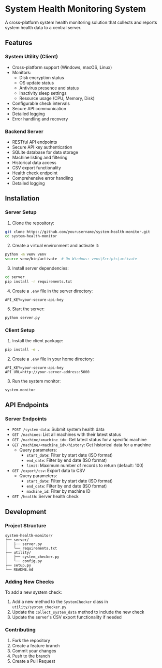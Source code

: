 # System Health Monitoring System

A cross-platform system health monitoring solution that collects and reports system health data to a central server.

## Features

### System Utility (Client)
- Cross-platform support (Windows, macOS, Linux)
- Monitors:
  - Disk encryption status
  - OS update status
  - Antivirus presence and status
  - Inactivity sleep settings
  - Resource usage (CPU, Memory, Disk)
- Configurable check intervals
- Secure API communication
- Detailed logging
- Error handling and recovery

### Backend Server
- RESTful API endpoints
- Secure API key authentication
- SQLite database for data storage
- Machine listing and filtering
- Historical data access
- CSV export functionality
- Health check endpoint
- Comprehensive error handling
- Detailed logging

## Installation

### Server Setup

1. Clone the repository:
```bash
git clone https://github.com/yourusername/system-health-monitor.git
cd system-health-monitor
```

2. Create a virtual environment and activate it:
```bash
python -m venv venv
source venv/bin/activate  # On Windows: venv\Scripts\activate
```

3. Install server dependencies:
```bash
cd server
pip install -r requirements.txt
```

4. Create a `.env` file in the server directory:
```
API_KEY=your-secure-api-key
```

5. Start the server:
```bash
python server.py
```

### Client Setup

1. Install the client package:
```bash
pip install -e .
```

2. Create a `.env` file in your home directory:
```
API_KEY=your-secure-api-key
API_URL=http://your-server-address:5000
```

3. Run the system monitor:
```bash
system-monitor
```

## API Endpoints

### Server Endpoints

- `POST /system-data`: Submit system health data
- `GET /machines`: List all machines with their latest status
- `GET /machine/<machine_id>`: Get latest status for a specific machine
- `GET /machine/<machine_id>/history`: Get historical data for a machine
  - Query parameters:
    - `start_date`: Filter by start date (ISO format)
    - `end_date`: Filter by end date (ISO format)
    - `limit`: Maximum number of records to return (default: 100)
- `GET /export/csv`: Export data to CSV
  - Query parameters:
    - `start_date`: Filter by start date (ISO format)
    - `end_date`: Filter by end date (ISO format)
    - `machine_id`: Filter by machine ID
- `GET /health`: Server health check

## Development

### Project Structure
```
system-health-monitor/
├── server/
│   ├── server.py
│   └── requirements.txt
├── utility/
│   ├── system_checker.py
│   └── config.py
├── setup.py
└── README.md
```

### Adding New Checks

To add a new system check:

1. Add a new method to the `SystemChecker` class in `utility/system_checker.py`
2. Update the `collect_system_data` method to include the new check
3. Update the server's CSV export functionality if needed

### Contributing

1. Fork the repository
2. Create a feature branch
3. Commit your changes
4. Push to the branch
5. Create a Pull Request
